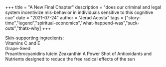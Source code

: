 +++
title = "A New Final Chapter"
description = "does our criminal and legal system incentivize mis-behavior in individuals sensitive to this cognitive cue"
date = "2021-07-24"
author = "Jerad Acosta"
tags = ["story-time","legend","spiritual-economics","what-happend-was","suck-outs","thats-why]
+++




Skin-supporting ingredients:  
Vitamins C and E  
Grape-Seed  
Proanthrocyanidins lutein
Zeaxanthin
A Power Shot of Antioxidants and Nutrients designed to reduce the free radical effects of the sun